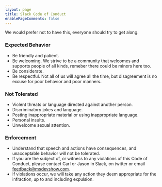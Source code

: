 ```yaml
---
layout: page
title: Slack Code of Conduct
enablePageComments: false 
---
```


We would prefer not to have this, everyone should try to get along. 

### Expected Behavior

 - Be friendly and patient.
 - Be welcoming. We strive to be a community that welcomes and supports people of all kinds, remeber there could be minors here too.
 - Be considerate. 
 - Be respectful. Not all of us will agree all the time, but disagreement is no excuse for poor behavior and poor manners. 

### Not Tolerated

 - Violent threats or language directed against another person.
 - Discriminatory jokes and language.
 - Posting inappropriate material or using inappropriate language.
 - Personal insults.
 - Unwelcome sexual attention.

### Enforcement

 - Understand that speech and actions have consequences, and unacceptable behavior will not be tolerated.
 - If you are the subject of, or witness to any violations of this Code of Conduct, please contact Carl or Jason in Slack, on twitter or email [feedback@msdevshow.com](mailto:feedback@msdevshow.com).
 - If violations occur, we will take any action they deem appropriate for the infraction, up to and including expulsion.